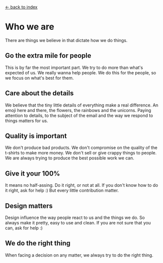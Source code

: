 [<- back to index](../README.md)

# Who we are

There are things we believe in that dictate how we do things. 

## Go the extra mile for people

This is by far the most important part. We try to do more than what's expected of us. We really wanna help people. We do this for the people, so we focus on what's best for them.

## Care about the details

We believe that the tiny little details of everything make a real difference. An emoji here and there, the flowers, the rainbows and the unicorns. Paying attention to details, to the subject of the email and the way we respond to things matters for us. 

## Quality is important

We don't produce bad products. We don't compromise on the quality of the t-shirts to make more money. We don't sell or give crappy things to people. We are always trying to produce the best possible work we can. 

## Give it your 100% 

It means no half-assing. Do it right, or not at all. If you don't know how to do it right, ask for help :) But every little contribution matter.

## Design matters

Design influence the way people react to us and the things we do. So always make it pretty, easy to use and clean. If you are not sure that you can, ask for help :) 

## We do the right thing

When facing a decision on any matter, we always try to do the right thing. 


